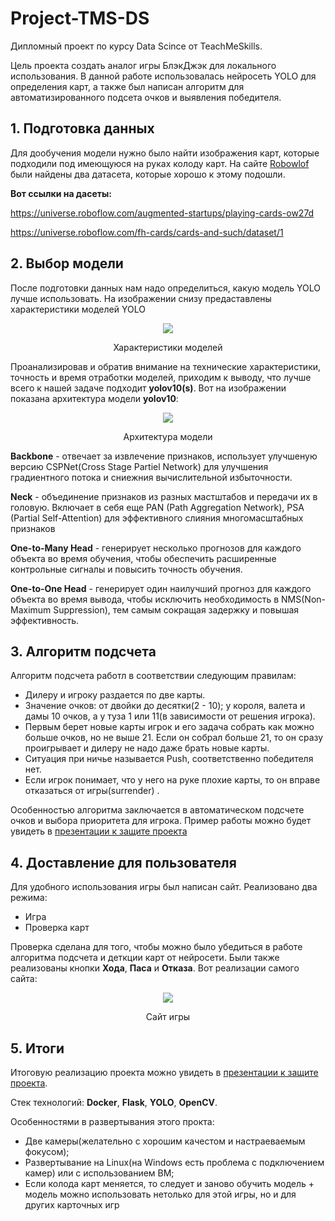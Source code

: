 # Project-TMS-DS

Дипломный проект по курсу Data Scince от TeachMeSkills.

Цель проекта создать аналог игры БлэкДжэк для локального использования.
В данной работе использовалась нейросеть YOLO для определения карт, а также был написан алгоритм для автоматизированного подсета очков и выявления победителя.

## 1. Подготовка данных
Для дообучения модели нужно было найти изображения карт, которые подходили под имеющуюся на руках колоду карт. На сайте [Robowlof](https://roboflow.com/) были найдены два датасета, которые хорошо к этому подошли.

**Вот ссылки на дасеты:**

https://universe.roboflow.com/augmented-startups/playing-cards-ow27d

https://universe.roboflow.com/fh-cards/cards-and-such/dataset/1
## 2. Выбор модели
После подготовки данных нам надо определиться, какую модель YOLO лучше использовать. На изображении снизу предаставлены характеристики моделей YOLO


<p align="center">
  <img src= https://github.com/user-attachments/assets/17ebce5a-c22c-414c-a70d-258084fe6f4d /> 
</p>
<p align="center">
  Характеристики моделей
</p>

Проанализировав и обратив внимание на технические характеристики, точность и время отработки моделей, приходим к выводу, что лучше всего к нашей задаче подходит **yolov10(s)**.
Вот на изображении показана архитектура модели **yolov10**:
<p align="center">
  <img src= https://github.com/user-attachments/assets/8ecfa55f-9b88-49d1-ae33-40b1c251f848 /> 
</p>
<p align="center">
  Архитектура модели
</p>

**Backbone** - отвечает за извлечение признаков, использует улучшеную версию CSPNet(Cross Stage Partiel Network) для улучшения градиентного потока и сниежния вычислительной избыточности.

**Neck** - объединение признаков из разных мастштабов и передачи их в головую. Включает в себя еще PAN (Path Aggregation Network), PSA (Partial Self-Attention) для эффективного слияния многомасштабных признаков

**One-to-Many Head** - генерирует несколько прогнозов для каждого объекта во время обучения, чтобы обеспечить расширенные контрольные сигналы и повысить точность обучения.

**One-to-One Head** - генерирует один наилучший прогноз для каждого объекта во время вывода, чтобы исключить необходимость в NMS(Non-Maximum Suppression), тем самым сокращая задержку и повышая эффективность.

## 3. Алгоритм подсчета

Алгоритм  подсчета работл в соответствии следующим правилам:
* Дилеру и игроку раздается по две карты.
* Значение очков: от двойки до десятки(2 - 10); у короля, валета и дамы 10 очков, а у туза 1 или 11(в зависимости от решения игрока).
* Первым берет новые карты игрок и его задача собрать как можно больше очков, но не выше 21.  Если он собрал больше 21, то он сразу проигрывает и дилеру не надо даже брать новые карты.
* Ситуация при ничье называется Push, соответственно победителя нет.
* Если игрок понимает, что у него на руке плохие карты, то он вправе отказаться от игры(surrender) .

Особенностью алгоритма заключается в автоматическом подсчете очков и выбора приоритета для игрока. Пример работы можно будет увидеть в [презентации к защите проекта](https://www.canva.com/design/DAGWfRzK2ms/5moI5TH8c73IWeEHATYs9w/view?utm_content=DAGWfRzK2ms&utm_campaign=designshare&utm_medium=link&utm_source=editor)

## 4. Доставление для пользователя

Для удобного использования игры был написан сайт. Реализовано два режима:
* Игра
* Проверка карт
  
Проверка сделана для того, чтобы можно было убедиться в работе алгоритма подсчета и деткции карт от нейросети. Были также реализованы кнопки **Хода**, **Паса** и **Отказа**. Вот реализации самого сайта:
<p align="center">
  <img src=https://github.com/user-attachments/assets/98b46e13-d587-49c8-9ae9-7bed0f0c0398 /> 
</p>
<p align="center">
  Сайт игры
</p>

## 5. Итоги

Итоговую реализацию проекта можно увидеть в [презентации к защите проекта](https://www.canva.com/design/DAGWfRzK2ms/5moI5TH8c73IWeEHATYs9w/view?utm_content=DAGWfRzK2ms&utm_campaign=designshare&utm_medium=link&utm_source=editor).

Стек технологий: **Docker**, **Flask**, **YOLO**, **OpenCV**.

Особенностями в развертывания этого прокта:
* Две камеры(желательно с хорошим качестом и настраеваемым фокусом);
* Развертывание на Linux(на Windows есть проблема с подключением камер) или с использованием ВМ;
* Если колода карт меняется, то следует и заново обучить модель + модель можно использовать нетолько для этой игры, но и для других карточных игр
  
